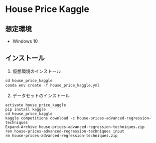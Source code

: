 # House Price Kaggle

## 想定環境
- Windows 10


## インストール

1. 仮想環境のインストール
```python
cd house_price_kaggle
conda env create -f house_price_kaggle.yml
```

2. データセットのインストール
```shell
activate house_price_kaggle
pip install kaggle
cd house_price_kaggle
kaggle competitions download -c house-prices-advanced-regression-techniques
Expand-Archive house-prices-advanced-regression-techniques.zip
ren house-prices-advanced-regression-techniques input
rm house-prices-advanced-regression-techniques.zip
```
